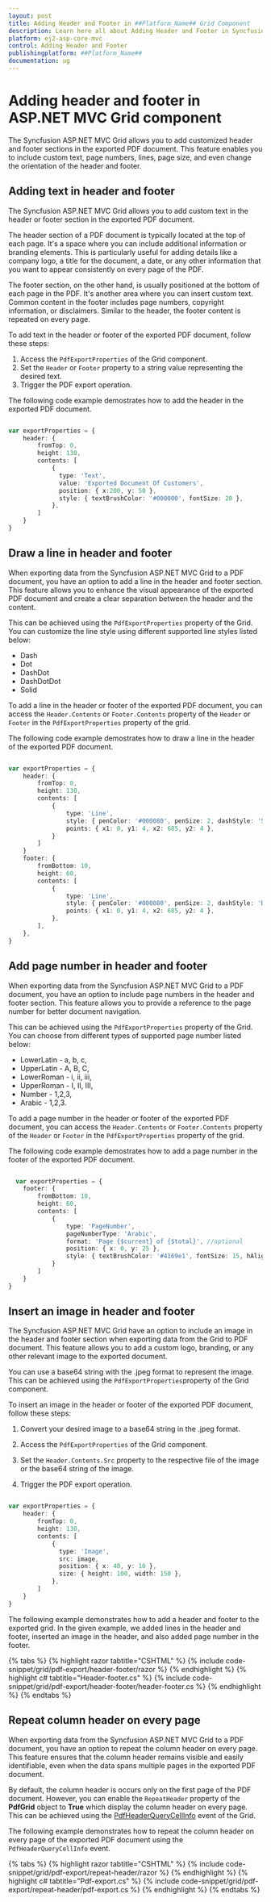 ```yaml
---
layout: post
title: Adding Header and Footer in ##Platform_Name## Grid Component
description: Learn here all about Adding Header and Footer in Syncfusion ##Platform_Name## Grid component of Syncfusion Essential JS 2 and more.
platform: ej2-asp-core-mvc
control: Adding Header and Footer
publishingplatform: ##Platform_Name##
documentation: ug
---
```


# Adding header and footer in ASP.NET MVC Grid component

The Syncfusion ASP.NET MVC Grid allows you to add customized header and footer sections in the exported PDF document. This feature enables you to include custom text, page numbers, lines, page size, and even change the orientation of the header and footer.

## Adding text in header and footer

The Syncfusion ASP.NET MVC Grid allows you to add custom text in the header or footer section in the exported PDF document.  

The header section of a PDF document is typically located at the top of each page. It's a space where you can include additional information or branding elements. This is particularly useful for adding details like a company logo, a title for the document, a date, or any other information that you want to appear consistently on every page of the PDF.

The footer section, on the other hand, is usually positioned at the bottom of each page in the PDF. It's another area where you can insert custom text. Common content in the footer includes page numbers, copyright information, or disclaimers. Similar to the header, the footer content is repeated on every page.

To add text in the header or footer of the exported PDF document, follow these steps:

1. Access the `PdfExportProperties` of the Grid component.
2. Set the `Header` or `Footer` property to a string value representing the desired text.
3. Trigger the PDF export operation.

The following code example demostrates how to add the header in the exported PDF document. 

```typescript

var exportProperties = {
    header: {
        fromTop: 0,
        height: 130,
        contents: [
            {
              type: 'Text',
              value: 'Exported Document Of Customers',
              position: { x:200, y: 50 },
              style: { textBrushColor: '#000000', fontSize: 20 },
            },
        ]
    }
}

```

## Draw a line in header and footer

When exporting data from the Syncfusion ASP.NET MVC Grid to a PDF document, you have an option to add a line in the header and footer section. This feature allows you to enhance the visual appearance of the exported PDF document and create a clear separation between the header and the content.

This can be achieved using the `PdfExportProperties` property of the Grid. You can customize the line style using different supported line styles listed below:

* Dash
* Dot
* DashDot
* DashDotDot
* Solid

To add a line in the header or footer of the exported PDF document, you can access the `Header.Contents` or `Footer.Contents` property of the `Header` or `Footer` in the `PdfExportProperties` property of the grid. 

The following code example demostrates how to draw a line in the header of the exported PDF document. 

```typescript

var exportProperties = {
    header: {
        fromTop: 0,
        height: 130,
        contents: [
            {
                type: 'Line',
                style: { penColor: '#000080', penSize: 2, dashStyle: 'Solid' },
                points: { x1: 0, y1: 4, x2: 685, y2: 4 },
            }
        ]
    }
    footer: {
        fromBottom: 10,
        height: 60,
        contents: [
            {
                type: 'Line',
                style: { penColor: '#000080', penSize: 2, dashStyle: 'Dot' },
                points: { x1: 0, y1: 4, x2: 685, y2: 4 },
            },
        ],
    },
}

```

## Add page number in header and footer

When exporting data from the Syncfusion ASP.NET MVC Grid to a PDF document, you have an option to include page numbers in the header and footer section. This feature allows you to provide a reference to the page number for better document navigation.

This can be achieved using the `PdfExportProperties` property of the Grid. You can choose from different types of supported page number listed below:

* LowerLatin - a, b, c,
* UpperLatin - A, B, C,
* LowerRoman - i, ii, iii,
* UpperRoman - I, II, III,
* Number - 1,2,3,
* Arabic - 1,2,3.

To add a page number in the header or footer of the exported PDF document, you can access the `Header.Contents` or `Footer.Contents` property of the `Header` or `Footer` in the `PdfExportProperties` property of the grid. 

The following code example demostrates how to add a page number in the footer of the exported PDF document.

```typescript

  var exportProperties = {
    footer: {
        fromBottom: 10,
        height: 60,
        contents: [
            {
                type: 'PageNumber',
                pageNumberType: 'Arabic',
                format: 'Page {$current} of {$total}', //optional
                position: { x: 0, y: 25 },
                style: { textBrushColor: '#4169e1', fontSize: 15, hAlign: 'Center' }
            }
        ]
    }
}

```

## Insert an image in header and footer

The Syncfusion ASP.NET MVC Grid have an option to include an image in the header and footer section when exporting data from the Grid to PDF document. This feature allows you to add a custom logo, branding, or any other relevant image to the exported document.

You can use a base64 string with the .jpeg format to represent the image. This can be achieved using the `PdfExportProperties`property of the Grid component.

To insert an image in the header or footer of the exported PDF document, follow these steps:

1. Convert your desired image to a base64 string in the .jpeg format.

2. Access the `PdfExportProperties` of the Grid component.

3. Set the `Header.Contents.Src` property to the respective file of the image or the base64 string of the image.

4. Trigger the PDF export operation.

```typescript

var exportProperties = {
    header: {
        fromTop: 0,
        height: 130,
        contents: [
            {
              type: 'Image',
              src: image,
              position: { x: 40, y: 10 },
              size: { height: 100, width: 150 },
            },
        ]
    }
}

```

The following example demonstrates how to add a header and footer to the exported grid. In the given example, we added lines in the header and footer, inserted an image in the header, and also added page number in the footer.

{% tabs %}
{% highlight razor tabtitle="CSHTML" %}
{% include code-snippet/grid/pdf-export/header-footer/razor %}
{% endhighlight %}
{% highlight c# tabtitle="Header-footer.cs" %}
{% include code-snippet/grid/pdf-export/header-footer/header-footer.cs %}
{% endhighlight %}
{% endtabs %}

## Repeat column header on every page

When exporting data from the Syncfusion ASP.NET MVC Grid to a PDF document, you have an option to repeat the column header on every page. This feature ensures that the column header remains visible and easily identifiable, even when the data spans multiple pages in the exported PDF document.

By default, the column header is occurs only on the first page of the PDF document. However, you can enable the `RepeatHeader` property of the **PdfGrid** object to **True** which display the column header on every page. This can be achieved using the [PdfHeaderQueryCellInfo](https://help.syncfusion.com/cr/aspnetmvc-js2/Syncfusion.EJ2.Grids.Grid.html#Syncfusion_EJ2_Grids_Grid_PdfHeaderQueryCellInfo) event of the Grid.

The following example demonstrates how to repeat the column header on every page of the exported PDF document using the `PdfHeaderQueryCellInfo` event.

{% tabs %}
{% highlight razor tabtitle="CSHTML" %}
{% include code-snippet/grid/pdf-export/repeat-header/razor %}
{% endhighlight %}
{% highlight c# tabtitle="Pdf-export.cs" %}
{% include code-snippet/grid/pdf-export/repeat-header/pdf-export.cs %}
{% endhighlight %}
{% endtabs %}